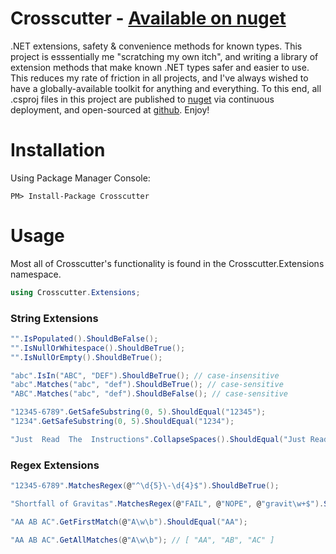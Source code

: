 # Crosscutter - [Available on nuget](https://www.nuget.org/packages/Crosscutter/)
.NET extensions, safety &amp; convenience methods for known types.  This project is esssentially me "scratching my own itch", and writing a library of extension methods that make known .NET types safer and easier to use.  This reduces my rate of friction in all projects, and I've always wished to have a globally-available toolkit for anything and everything.  To this end, all .csproj files in this project are published to [nuget](https://www.nuget.org/packages?q=crosscutter) via continuous deployment, and open-sourced at [github](https://github.com/dbenzel/Crosscutter).  Enjoy!

# Installation
Using Package Manager Console:
```
PM> Install-Package Crosscutter
```

# Usage
Most all of Crosscutter's functionality is found in the Crosscutter.Extensions namespace.
```c#
using Crosscutter.Extensions;
```

### String Extensions
```c#
"".IsPopulated().ShouldBeFalse();
"".IsNullOrWhitespace().ShouldBeTrue();
"".IsNullOrEmpty().ShouldBeTrue();

"abc".IsIn("ABC", "DEF").ShouldBeTrue(); // case-insensitive
"abc".Matches("abc", "def").ShouldBeTrue(); // case-sensitive
"ABC".Matches("abc", "def").ShouldBeFalse(); // case-sensitive

"12345-6789".GetSafeSubstring(0, 5).ShouldEqual("12345");
"1234".GetSafeSubstring(0, 5).ShouldEqual("1234");

"Just  Read  The  Instructions".CollapseSpaces().ShouldEqual("Just Read The Instructions");
```

### Regex Extensions
```c#
"12345-6789".MatchesRegex(@"^\d{5}\-\d{4}$").ShouldBeTrue();

"Shortfall of Gravitas".MatchesRegex(@"FAIL", @"NOPE", @"gravit\w+$").ShouldBeTrue();

"AA AB AC".GetFirstMatch(@"A\w\b").ShouldEqual("AA");

"AA AB AC".GetAllMatches(@"A\w\b"); // [ "AA", "AB", "AC" ]
```